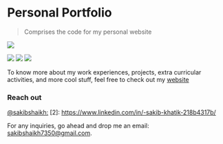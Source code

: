 # Personal Portfolio


> Comprises the code for my personal website

![](https://img.shields.io/badge/compatible--devices-mobiles/desktops/tablets-informational?style=flat&logo=data:image/svg%2bxml;base64,<BASE64_DATA>)

![](https://img.shields.io/badge/Code-HTML5-informational?style=flat&logo=<LOGO_NAME>&logoColor=white&color=2bbc8a)
![](https://img.shields.io/badge/Code-CSS3-informational?style=flat&logo=<LOGO_NAME>&logoColor=white&color=2bbc8a)
![](https://img.shields.io/badge/Script-JavaScript-informational?style=flat&logo=<LOGO_NAME>&logoColor=white&color=5a4fcf)

To know more about my work experiences, projects, extra curricular activities, and more cool stuff, feel free to check out my [website](https://shivanishimpi.github.io/)


### Reach out

[@sakibshaikh:](https://github.com/sak1122)
[2]: https://www.linkedin.com/in/-sakib-khatik-218b4317b/


For any inquiries, go ahead and drop me an email: sakibshaikh7350@gmail.com.

